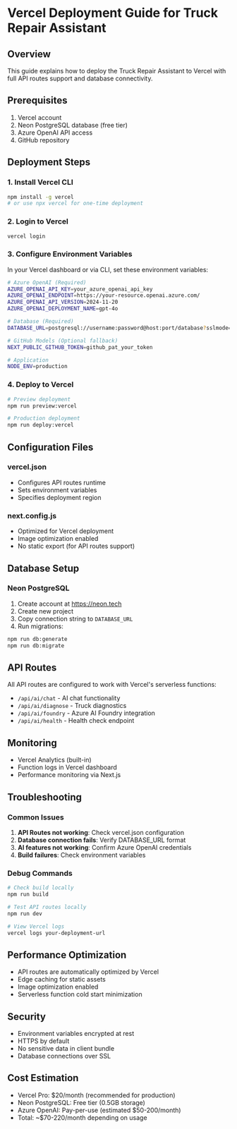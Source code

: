 # Vercel Deployment Guide for Truck Repair Assistant

## Overview
This guide explains how to deploy the Truck Repair Assistant to Vercel with full API routes support and database connectivity.

## Prerequisites
1. Vercel account
2. Neon PostgreSQL database (free tier)
3. Azure OpenAI API access
4. GitHub repository

## Deployment Steps

### 1. Install Vercel CLI
```bash
npm install -g vercel
# or use npx vercel for one-time deployment
```

### 2. Login to Vercel
```bash
vercel login
```

### 3. Configure Environment Variables
In your Vercel dashboard or via CLI, set these environment variables:

```bash
# Azure OpenAI (Required)
AZURE_OPENAI_API_KEY=your_azure_openai_api_key
AZURE_OPENAI_ENDPOINT=https://your-resource.openai.azure.com/
AZURE_OPENAI_API_VERSION=2024-11-20
AZURE_OPENAI_DEPLOYMENT_NAME=gpt-4o

# Database (Required)
DATABASE_URL=postgresql://username:password@host:port/database?sslmode=require

# GitHub Models (Optional fallback)
NEXT_PUBLIC_GITHUB_TOKEN=github_pat_your_token

# Application
NODE_ENV=production
```

### 4. Deploy to Vercel
```bash
# Preview deployment
npm run preview:vercel

# Production deployment
npm run deploy:vercel
```

## Configuration Files

### vercel.json
- Configures API routes runtime
- Sets environment variables
- Specifies deployment region

### next.config.js
- Optimized for Vercel deployment
- Image optimization enabled
- No static export (for API routes support)

## Database Setup

### Neon PostgreSQL
1. Create account at https://neon.tech
2. Create new project
3. Copy connection string to `DATABASE_URL`
4. Run migrations:
```bash
npm run db:generate
npm run db:migrate
```

## API Routes
All API routes are configured to work with Vercel's serverless functions:
- `/api/ai/chat` - AI chat functionality
- `/api/ai/diagnose` - Truck diagnostics
- `/api/ai/foundry` - Azure AI Foundry integration
- `/api/ai/health` - Health check endpoint

## Monitoring
- Vercel Analytics (built-in)
- Function logs in Vercel dashboard
- Performance monitoring via Next.js

## Troubleshooting

### Common Issues
1. **API Routes not working**: Check vercel.json configuration
2. **Database connection fails**: Verify DATABASE_URL format
3. **AI features not working**: Confirm Azure OpenAI credentials
4. **Build failures**: Check environment variables

### Debug Commands
```bash
# Check build locally
npm run build

# Test API routes locally
npm run dev

# View Vercel logs
vercel logs your-deployment-url
```

## Performance Optimization
- API routes are automatically optimized by Vercel
- Edge caching for static assets
- Image optimization enabled
- Serverless function cold start minimization

## Security
- Environment variables encrypted at rest
- HTTPS by default
- No sensitive data in client bundle
- Database connections over SSL

## Cost Estimation
- Vercel Pro: $20/month (recommended for production)
- Neon PostgreSQL: Free tier (0.5GB storage)
- Azure OpenAI: Pay-per-use (estimated $50-200/month)
- Total: ~$70-220/month depending on usage
